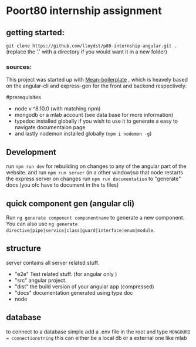 # Poort80 internship assignment
## getting started:
`git clone https://github.com/lloydst/p80-internship-angular.git .` (replace the '.' with a directory if you would want it in a new folder)

### sources:
This project was started up with [Mean-boilerplate](https://github.com/lloydst/mean-boilerplate) , which is heavely based on the angular-cli and express-gen for the front and backend respectively.

#prerequisites
  -  node v ^8.10.0 (with matching npm)
  -  mongodb or a mlab account (see data base for more information)
  -  typedoc installed globally if you wish to use it to generate a easy to navigate documentaion page
  -  and lastly nodemon installed globally (`npm i nodemon -g`)
  
## Development

run `npm run dev` for rebuilding on changes to any of the angular part of the website.
and run `npm run server` (in a other window)so that node restarts the express server on changes
run `npm run documentation` to "generate" docs (you ofc have to document in the ts files)
## quick component gen (angular cli)

Run `ng generate component componentname` to generate a new component. You can also use `ng generate directive|pipe|service|class|guard|interface|enum|module`.

## structure
server contains all server related stuff.
 - "e2e"  Test related stuff. (for angular only )
 - "src" angular project.
 - "dist" the build version of your angular app (compressed)
 - "docs" documentation generated using type doc
 - node

## database
to connect to a database simple add a .env file in the root and type `MONGOURI = connectionstring` this can either be a local db or a external one like mlab
